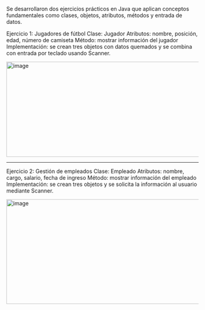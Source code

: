 Se desarrollaron dos ejercicios prácticos en Java que aplican conceptos fundamentales como clases, objetos, atributos, métodos y entrada de datos.

Ejercicio 1: Jugadores de fútbol
Clase: Jugador
Atributos: nombre, posición, edad, número de camiseta
Método: mostrar información del jugador
Implementación: se crean tres objetos con datos quemados y se combina con entrada por teclado usando Scanner.

<img width="567" height="249" alt="image" src="https://github.com/user-attachments/assets/835d74f2-5d46-4cfc-b51a-4e442314d51d" />


---------------------------------------------------------------

Ejercicio 2: Gestión de empleados
Clase: Empleado
Atributos: nombre, cargo, salario, fecha de ingreso
Método: mostrar información del empleado
Implementación: se crean tres objetos y se solicita la información al usuario mediante Scanner.

<img width="567" height="274" alt="image" src="https://github.com/user-attachments/assets/c088dfb7-418e-4fe5-95ad-42ba902f10d6" />
